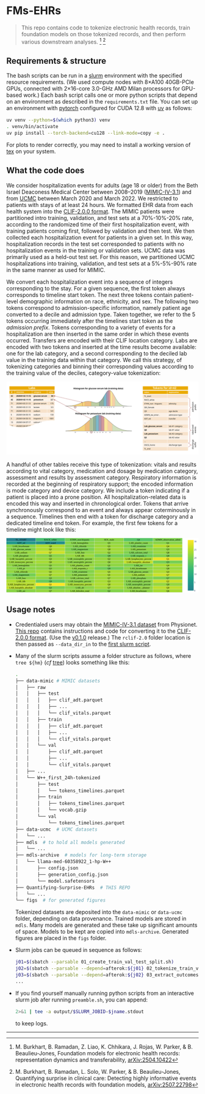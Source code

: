 # FMs-EHRs

> This repo contains code to tokenize electronic health records, train foundation
> models on those tokenized records, and then perform various downstream
> analyses. [^1] [^2]

## Requirements & structure

The bash scripts can be run in a [slurm](https://slurm.schedmd.com) environment
with the specified resource requirements. (We used compute nodes with 8×A100
40GB-PCIe GPUs, connected with 2×16-core 3.0-GHz AMD Milan processors for
GPU-based work.) Each bash script calls one or more python scripts that depend on
an environment as described in the `requirements.txt` file. You can set up an
environment with [pytorch](https://pytorch.org/get-started/locally/) configured
for CUDA 12.8 with [uv](https://docs.astral.sh/uv/pip/) as follows:

```sh
uv venv --python=$(which python3) venv
. venv/bin/activate
uv pip install --torch-backend=cu128 --link-mode=copy -e .
```

For plots to render correctly, you may need to install a working version of
[tex](https://www.tug.org/texlive/) on your system.

## What the code does

We consider hospitalization events for adults (age 18 or older) from the Beth
Israel Deaconess Medical Center between 2008–2019
([MIMIC-IV-3.1](https://physionet.org/content/mimiciv/3.1/)) and from
[UCMC](https://www.uchicagomedicine.org) between March 2020 and March 2022. We
restricted to patients with stays of at least 24 hours. We formatted EHR data
from each health system into the
[CLIF-2.0.0 format](https://web.archive.org/web/20250711203935/https://clif-consortium.github.io/website/data-dictionary/data-dictionary-2.0.0.html).
The MIMIC patients were partitioned intro training, validation, and test sets at
a 70\%-10\%-20\% rate, according to the randomized time of their first
hospitalization event, with training patients coming first, followed by
validation and then test. We then collected each hospitalization event for
patients in a given set. In this way, hospitalization records in the test set
corresponded to patients with no hospitalization events in the training or
validation sets. UCMC data was primarily used as a held-out test set. For this
reason, we partitioned UCMC hospitalizations into training, validation, and test
sets at a 5\%-5\%-90\% rate in the same manner as used for MIMIC.

We convert each hospitalization event into a sequence of integers corresponding
to the stay. For a given sequence, the first token always corresponds to timeline
start token. The next three tokens contain patient-level demographic information
on race, ethnicity, and sex. The following two tokens correspond to
admission-specific information, namely patient age converted to a decile and
admission type. Taken together, we refer to the 5 tokens occurring immediately
after the timelines start token as the _admission prefix_. Tokens corresponding
to a variety of events for a hospitalization are then inserted in the same order
in which these events occurred. Transfers are encoded with their CLIF location
category. Labs are encoded with two tokens and inserted at the time results
become available: one for the lab category, and a second corresponding to the
deciled lab value in the training data within that category. We call this
strategy, of tokenizing categories and binning their corresponding values
according to the training value of the deciles, category-value tokenization:

![Category-value tokenization](./img/schematic.svg)

A handful of other tables receive this type of tokenization: vitals and results
according to vital category, medication and dosage by medication category,
assessment and results by assessment category. Respiratory information is
recorded at the beginning of respiratory support; the encoded information is mode
category and device category. We include a token indicating if a patient is
placed into a prone position. All hospitalization-related data is encoded this
way and inserted in chronological order. Tokens that arrive synchronously
correspond to an event and always appear coterminously in a sequence. Timelines
then end with a token for discharge category and a dedicated timeline end token.
For example, the first few tokens for a timeline might look like this:

![Example highlighted timeline](./img/example_tl.svg)

## Usage notes

-   Credentialed users may obtain the
    [MIMIC-IV-3.1 dataset](https://physionet.org/content/mimiciv/3.1/) from
    Physionet. [This repo](https://github.com/bbj-lab/CLIF-MIMIC) contains
    instructions and code for converting it to the
    [CLIF-2.0.0 format](https://web.archive.org/web/20250711203935/https://clif-consortium.github.io/website/data-dictionary/data-dictionary-2.0.0.html).
    (Use the [v0.1.0](https://github.com/bbj-lab/CLIF-MIMIC/releases/tag/v0.1.0)
    release.) The `rclif-2.0` folder location is then passed as `--data_dir_in`
    to the [first slurm script](./slurm/01_create_data_splits.sh).

-   Many of the slurm scripts assume a folder structure as follows, where
    `tree ${hm}` (_cf_
    [tree](https://manpages.ubuntu.com/manpages/noble/man1/tree.1.html)) looks
    something like this:

    ```sh
    .
    ├── data-mimic # MIMIC datasets
    │   ├── raw
    │   │   ├── test
    │   │   │   ├── clif_adt.parquet
    │   │   │   ├── ...
    │   │   │   └── clif_vitals.parquet
    │   │   ├── train
    │   │   │   ├── clif_adt.parquet
    │   │   │   ├── ...
    │   │   │   └── clif_vitals.parquet
    │   │   └── val
    │   │       ├── clif_adt.parquet
    │   │       ├── ...
    │   │       └── clif_vitals.parquet
    │   ├── ...
    │   └── W++_first_24h-tokenized
    │       ├── test
    │       │   └── tokens_timelines.parquet
    │       ├── train
    │       │   ├── tokens_timelines.parquet
    │       │   └── vocab.gzip
    │       └── val
    │           └── tokens_timelines.parquet
    ├── data-ucmc  # UCMC datasets
    │   └── ...
    ├── mdls  # to hold all models generated
    │   └── ...
    ├── mdls-archive  # models for long-term storage
    │   └── llama-med-60358922_1-hp-W++
    │       ├── config.json
    │       ├── generation_config.json
    │       └── model.safetensors
    ├── Quantifying-Surprise-EHRs  # THIS REPO
    │   └── ...
    └── figs  # for generated figures
    ```

    Tokenized datasets are deposited into the `data-mimic` or `data-ucmc` folder,
    depending on data provenance. Trained models are stored in `mdls`. Many
    models are generated and these take up significant amounts of space. Models
    to be kept are copied into `mdls-archive`. Generated figures are placed in
    the `figs` folder.

-   Slurm jobs can be queued in sequence as follows:

    ```sh
    j01=$(sbatch --parsable 01_create_train_val_test_split.sh)
    j02=$(sbatch --parsable --depend=afterok:${j01} 02_tokenize_train_val_test_split.sh)
    j03=$(sbatch --parsable --depend=afterok:${j02} 03_extract_outcomes.sh)
    ...
    ```

-   If you find yourself manually running python scripts from an interactive
    slurm job afer running `preamble.sh`, you can append:

    ```sh
    2>&1 | tee -a output/$SLURM_JOBID-$jname.stdout
    ```

    to keep logs.

---

[^1]:
    M. Burkhart, B. Ramadan, Z. Liao, K. Chhikara, J. Rojas, W. Parker, & B.
    Beaulieu-Jones, Foundation models for electronic health records:
    representation dynamics and transferability,
    [arXiv:2504.10422](https://doi.org/10.48550/arXiv.2504.10422)

[^2]:
    M. Burkhart, B. Ramadan, L. Solo, W. Parker, & B. Beaulieu-Jones, Quantifying
    surprise in clinical care: Detecting highly informative events in electronic
    health records with foundation models,
    [arXiv:2507.22798](https://doi.org/10.48550/arXiv.2507.22798)

<!--

Format:
```
isort fms_ehrs/
black fms_ehrs/
shfmt -w slurm/
prettier --write *.md
```

Send to randi:
```
rsync -avht \
  --delete \
  --exclude "slurm/output/" \
  --exclude "venv/" \
  --exclude ".idea/" \
  ~/Documents/chicago/fms-ehrs-reps \
  randi:/gpfs/data/bbj-lab/users/burkh4rt
```

Run on randi:
```
systemd-run --scope --user tmux new -s t2q
srun -p tier2q \
  --mem=25GB \
  --time=8:00:00 \
  --job-name=adhoc \
  --pty bash -i
source venv/bin/activate
```

Troubleshoot:
```
systemd-run --scope --user tmux new -s gpuq
srun -p gpuq \
  --reservation=gpudev \
  --gres=gpu:1 \
  --time=8:00:00 \
  --job-name=adhoc \
  --pty bash -i
. venv/bin/activate
jupyter notebook --no-browser --ip=0.0.0.0 --port=8088
ssh -L 8088:localhost:8088 cri22cn401
```

Grab generated plots:
```
rsync -avht \
    randi:/gpfs/data/bbj-lab/users/burkh4rt/figs \
    ~/Downloads
```

Save environment:
```
uv pip compile --torch-backend=cu128 pyproject.toml -o requirements.txt
```

Get fonts on randi:
```
mkdir -p ~/.local/share/fonts/CMU
cd ~/.local/share/fonts/CMU
wget https://mirrors.ctan.org/fonts/cm-unicode.zip
unzip cm-unicode.zip
find . -type f \( -iname "*.ttf" -o -iname "*.otf" \) -exec mv {} ~/.local/share/fonts/CMU/ \;
fc-cache -f -v
fc-list | grep -i cmu
```

Install directly from github:

```sh
pip install -e "git+https://github.com/bbj-lab/clif-tokenizer.git@main#egg=fms-ehrs"
```

-->
